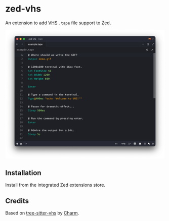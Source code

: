 # zed-vhs

An extension to add [VHS](https://github.com/charmbracelet/vhs) `.tape` file support to Zed.

![Example](assets/example.png)

## Installation

Install from the integrated Zed extensions store.

## Credits

Based on [tree-sitter-vhs](https://github.com/charmbracelet/tree-sitter-vhs)
by [Charm](https://github.com/charmbracelet).
